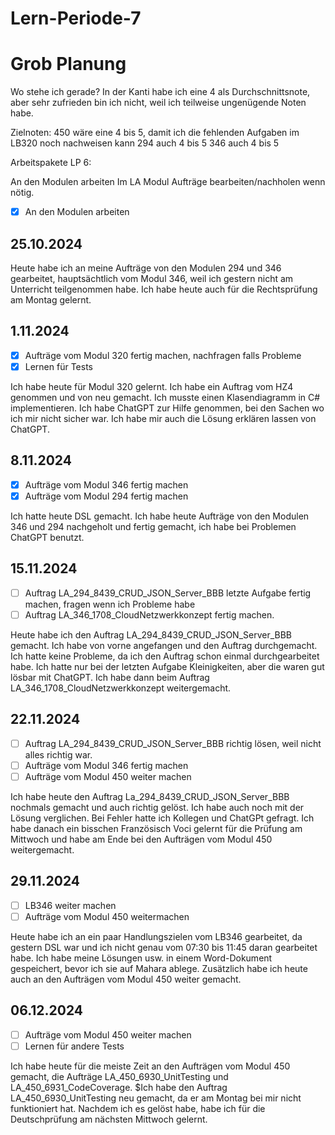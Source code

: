 # Lern-Periode-7

# Grob Planung
Wo stehe ich gerade? In der Kanti habe ich eine 4 als Durchschnittsnote, aber sehr zufrieden bin ich nicht, weil ich teilweise ungenügende Noten habe. 

Zielnoten: 450 wäre eine 4 bis 5, damit ich die fehlenden Aufgaben im LB320 noch nachweisen kann
           294 auch 4 bis 5
           346 auch 4 bis 5

Arbeitspakete LP 6:

 An den Modulen arbeiten
 Im LA Modul Aufträge bearbeiten/nachholen wenn nötig.

 - [x] An den Modulen arbeiten

## 25.10.2024

Heute habe ich an meine Aufträge von den Modulen 294 und 346 gearbeitet, hauptsächtlich vom Modul 346, weil ich gestern nicht am Unterricht teilgenommen habe. Ich habe heute auch für die Rechtsprüfung am Montag gelernt. 


## 1.11.2024

- [x] Aufträge vom Modul 320 fertig machen, nachfragen falls Probleme
- [x] Lernen für Tests

Ich habe heute für Modul 320 gelernt. Ich habe ein Auftrag vom HZ4 genommen und von neu gemacht. Ich musste einen Klasendiagramm in C# implementieren. Ich habe ChatGPT zur Hilfe genommen, bei den Sachen wo ich mir nicht sicher war. Ich habe mir auch die Lösung erklären lassen von ChatGPT.


## 8.11.2024

- [x] Aufträge vom Modul 346 fertig machen
- [x] Aufträge vom Modul 294 fertig machen

Ich hatte heute DSL gemacht. Ich habe heute Aufträge von den Modulen 346 und 294 nachgeholt und fertig gemacht, ich habe bei Problemen ChatGPT benutzt. 


## 15.11.2024

- [ ] Auftrag LA_294_8439_CRUD_JSON_Server_BBB letzte Aufgabe fertig machen, fragen wenn ich Probleme habe
- [ ] Auftrag LA_346_1708_CloudNetzwerkkonzept fertig machen.

Heute habe ich den Auftrag LA_294_8439_CRUD_JSON_Server_BBB gemacht. Ich habe von vorne angefangen und den Auftrag durchgemacht. Ich hatte keine Probleme, da ich den Auftrag schon einmal durchgearbeitet habe. Ich hatte nur bei der letzten Aufgabe Kleinigkeiten, aber die waren gut lösbar mit ChatGPT. Ich habe dann beim Auftrag LA_346_1708_CloudNetzwerkkonzept weitergemacht.


## 22.11.2024

- [ ] Auftrag LA_294_8439_CRUD_JSON_Server_BBB richtig lösen, weil nicht alles richtig war.
- [ ] Aufträge vom Modul 346 fertig machen
- [ ] Aufträge vom Modul 450 weiter machen

Ich habe heute den Auftrag La_294_8439_CRUD_JSON_Server_BBB nochmals gemacht und auch richtig gelöst. Ich habe auch noch mit der Lösung verglichen. Bei Fehler hatte ich Kollegen und ChatGPt gefragt. Ich habe danach ein bisschen Französisch Voci gelernt für die Prüfung am Mittwoch und habe am Ende bei den Aufträgen vom Modul 450 weitergemacht.


## 29.11.2024
- [ ] LB346 weiter machen
- [ ] Aufträge vom Modul 450 weitermachen

Heute habe ich an ein paar Handlungszielen vom LB346 gearbeitet, da gestern DSL war und ich nicht genau vom 07:30 bis 11:45 daran gearbeitet habe. Ich habe meine Lösungen usw. in einem Word-Dokument gespeichert, bevor ich sie auf Mahara ablege. Zusätzlich habe ich heute auch an den Aufträgen vom Modul 450 weiter gemacht. 

## 06.12.2024
- [ ] Aufträge vom Modul 450 weiter machen
- [ ] Lernen für andere Tests

Ich habe heute für die meiste Zeit an den Aufträgen vom Modul 450 gemacht, die Aufträge LA_450_6930_UnitTesting und LA_450_6931_CodeCoverage. $Ich habe den Auftrag LA_450_6930_UnitTesting neu gemacht, da er am Montag bei mir nicht funktioniert hat. Nachdem ich es gelöst habe, habe ich für die Deutschprüfung am nächsten Mittwoch gelernt. 

